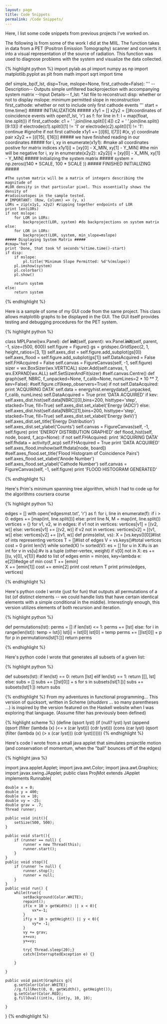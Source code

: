 ```yaml
---
layout: page
title: Code Snippets
permalink: /Code Snippets/
---
```


Here, I list some code snippets from previous projects I've worked on. 

The following is from some of the work I did at the MIIL. The function takes in 
data from a PET (Positron Emission Tomography) scanner and converts it into a 
visual representation of the source of radiation. This function was used to
diagnose problems with the system and visualize the data collected.

{% highlight python %}
import pylab as pl
import numpy as np
import matplotlib.pyplot as plt
from math import sqrt
import time

def simple_bp(f_lst, disp=True, mslope=None, first_cathode=False):
    '''
    --Description--
    Outputs simple unfiltered backprojection
    with accompanying system matrix
    --Input Details--
    f_lst: *.lst file to reconstruct
    disp: whether or not to display
    mslope: minimum permitted slope in reconstruction
    first_cathode: whether or not to include only first cathode events
    '''
    start = time.time()
    ##### INITIALIZATION #####
    x1y1 = []
    x2y2 = []#coordinates of coincidence events
    with open(f_lst, 'r') as f:
        for line in f:
            l = map(float, line.split())
            if first_cathode:
                c1 = ' '.join(line.split()[:4])
                c2 = ' '.join(line.split()[9:13])
                if electrode(c1).split()[1] != '1' or electrode(c2).split()[1] != '1':
                    continue
                    #ignofre if not first cathode
            x1y1 += [(l[6], l[7])] #(x, y) coordinate pair
            x2y2 += [(l[15], l[16])]
    ##### we have finished reading in our coordinates #####
    for i, xy in enumerate(x1y1): #make all coordinates postive for matrix indices
        x1y1[i] = [xy[0] - X_MIN, xy[1] - Y_MIN] #the min will be negative 
    for i, xy in enumerate(x2y2):
        x2y2[i] = [xy[0] - X_MIN, xy[1] - Y_MIN]
    ##### Initializing the system matrix #####
    system = np.zeros((140 * SCALE, 100 * SCALE ))
    ##### FINISHED INITIALIZING #####
     
    #The system matrix will be a matrix of integers describing the magnitude of
    #LOR density in that particular pixel. This essentially shows the density of
    #radioisotopes in the sample tested.
    # IMPORTANT: (Row, Column) => (y, x)
    LORs = zip(x1y1, x2y2) #zipping together endpoints of LOR
    print len(LORs)
    if not mslope:
        for LOR in LORs:
            backproject(LOR, system) #do backprojections on system matrix
    else:
        for LOR in LORs:
            backproject(LOR, system, min_slope=mslope)
    ##### Displaying System Matrix #####
    #cmap='hot'#
    print 'Done, that took %f seconds'%(time.time()-start)
    if disp:
        if mslope:
            pl.title('Minimum Slope Permitted: %d'%(mslope))
        pl.imshow(system)
        pl.colorbar()
        pl.show()
         
        return system
    else:
        return system
{% endhighlight %}

Here is a sample of some of my GUI code from the same project. This class allows matplotlib graphs
to be displayed in the GUI. The GUI itself provides testing and debugging procedures for the PET system. 

{% highlight python %}

class MPLPanel(wx.Panel):
    def __init__(self, parent):
        wx.Panel.__init__(self, parent, -1, size=(500, 600))
        self.figure = Figure()
        gs = gridspec.GridSpec(2, 1, height_ratios=[3, 1])
        self.axes_dist = self.figure.add_subplot(gs[0])
        self.axes_flood = self.figure.add_subplot(gs[1])
        self.DataAcquired = False
        self.FHAcquired = False
        self.canvas = FigureCanvas(self, -1, self.figure)
        sizer = wx.BoxSizer(wx.VERTICAL)
        sizer.Add(self.canvas, 1, wx.EXPAND|wx.ALL)
        self.SetSizerAndFit(sizer)
        #self.canvas.Centre()
    def graph(self, NBRC, f_unpacked=None, f_calib=None, numLines=2 * 10 ** 7, kev=False):
        #self.figure.clf(keep_observers=True)
        if not self.DataAcquired:
            print 'ACQUIRING DATA'
            self.data = energyhist.energydata(f_unpacked, f_calib, numLines)
            self.DataAcquired = True
            print 'DATA ACQUIRED'
        if kev:
            self.axes_dist.hist(self.data[NBRC][0],bins=200, histtype='step', stacked=True, fill=True)
            self.axes_dist.set_xlabel('Energy (ADC)')
        else:
            self.axes_dist.hist(self.data[NBRC][1],bins=200, histtype='step', stacked=True, fill=True)
            self.axes_dist.set_xlabel('Energy (keV)')
        self.axes_dist.set_title('Energy Distribution')
        self.axes_dist.set_ylabel('Counts')
        self.canvas = FigureCanvas(self, -1, self.figure)
        print 'ENERGY DISTRIBUTION GRAPHED'
    def flood_hist(self, node, board, f_acp=None):
        if not self.FHAcquired:
            print 'ACQUIRING DATA'
            self.fhdata = activity(f_acp)
            self.FHAcquired = True
            print 'DATA ACQUIRED'
        self.axes_flood.imshow(self.fhdata[node, board])
        #self.axes_flood.set_title('Flood Histogram of Coincidence Pairs')
        self.axes_flood.set_xlabel('Anode Number')
        self.axes_flood.set_ylabel('Cathode Number')
        self.canvas = FigureCanvas(self, -1, self.figure)
        print 'FLOOD HISTOGRAM GENERATED'

{% endhighlight %}

Here's Prim's minimum spanning tree algorithm, which I had to code up for the algorithms coursera course

{% highlight python %}

edges = []
with open('edgesmst.txt', 'r') as f:
    for i, line in enumerate(f):
        if i > 0:
            edges += [map(int, line.split())]
        else:
            print line
            N, M = map(int, line.split())
vertices = {}
for v1, v2, w in edges:
    if v1 not in vertices:
        vertices[v1] = [(v2, w)]
    else:
        vertices[v1] += [(v2, w)]
    if v2 not in vertices:
        vertices[v2] = [(v1, w)]
    else:
        vertices[v2] += [(v1, w)]
def prims(elist, vs):
    X = [vs.keys()[0]]#list of ints representing vertices
    T = []#list of edges
    V = vs.keys()#total vertices
    cost = 0
    print len(V)
    while sorted(X) != sorted(V):
        es = []
        for u in X:#u is an int
            for v in vs[u]:#v is a tuple (other-vertex, weight)
                if v[0] not in X:
                    es += [(u, v[0], v[1])]
                    #add to list of edges
        emin = min(es, key=lambda e: e[2])#edge of min cost
        T += [emin]                   
        X += [emin[1]]
        cost += emin[2]
    print cost
    return T
print prims(edges, vertices) 

{% endhighlight %}

Here's python code I wrote (just for fun) that outputs all permutations of a list (of distinct elements
-- we could handle lists that have certain identical elements with a simple conditional in the middle).
Interestingly enough, this version utilizes elements of both recursion and iteration. 

{% highlight python %}

def permutations(lst):
    perms = []
    if len(lst) <= 1:
        perms += [lst]
    else:
        for i in range(len(lst)):
            temp = lst[i]
            lst[i] = lst[0]
            lst[0] = temp
            perms += [[lst[0]] + p for p in permutations(lst[1:])]
    return perms

{% endhighlight %}

Here's python code I wrote that generates all subsets of a given list:

{% highlight python %}

def subsets(lst):
    if len(lst) == 0:
        return [lst]
    elif len(lst) == 1:
        return [[], lst]
    else:
        subs = []
        subs += [[lst[0]] + s for s in subsets(lst[1:])]
        subs += subsets(lst[1:])
        return subs

{% endhighlight %}
From my adventures in functional programming... This version of quicksort, written in Scheme (*shudders*
... so many parentheses ...) is inspired by the version featured
on the Haskell website when I was exploring that language. (Assume filter has previously been defined)

{% highlight scheme %}
(define (qsort lyst)
  (if (null? lyst)
      lyst
      (append (qsort (filter (lambda (x) (<= x (car lyst))) (cdr lyst)))
              (cons (car lyst)
                    (qsort (filter (lambda (x) (> x (car lyst))) (cdr lyst)))))))
{% endhighlight %}

Here's code I wrote from a small java applet that simulates projectile motion (and conservation of momentum, when the 
"ball" bounces off of the edges)

{% highlight java %}

import java.applet.Applet;
import java.awt.Color;
import java.awt.Graphics;
import javax.swing.JApplet;
public class ProjMot extends JApplet implements Runnable{
	
	double x = 0; 
	double y = 400; 
	double vx = 10; 
	double vy = -25; 
	double grav = .7;  
	Thread runner; 
	
	public void init(){
		setSize(500, 500); 
	}
	
	public void start(){
		if (runner == null) {
			runner = new Thread(this);
			runner.start();
		}
	}
	public void stop(){
		if (runner != null) {
			runner.stop();
			runner = null;
		}
	}
	public void run() {
		while(true){
			setBackground(Color.WHITE); 
			repaint(); 
			if(x + 10 > getWidth() || x < 0){
				vx*=-1; 
			}
			if(y + 10 > getHeight() || y < 0){
				vy*= -1; 
			}
			vy += grav; 
			x+=vx; 
			y+=vy; 
			
			try{ Thread.sleep(20);}
			catch(InterruptedException e) {}
			
		}
		
	}
	
	public void paint(Graphics g){
		g.setColor(Color.WHITE); 
		//g.fillRect(0, 0, getWidth(), getHeight()); 
		g.setColor(Color.RED); 
		g.fillOval((int)x, (int)y, 10, 10);

	}
}
{% endhighlight %}